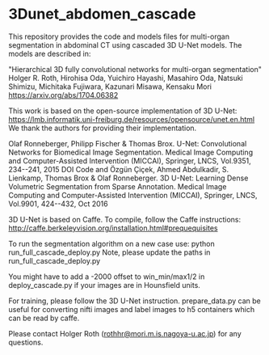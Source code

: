 # 3Dunet_abdomen_cascade

This repository provides the code and models files for multi-organ segmentation in abdominal CT using cascaded 3D U-Net models. The models are described in:

"Hierarchical 3D fully convolutional networks for multi-organ segmentation"
Holger R. Roth, Hirohisa Oda, Yuichiro Hayashi, Masahiro Oda, Natsuki Shimizu, Michitaka Fujiwara, Kazunari Misawa, Kensaku Mori
https://arxiv.org/abs/1704.06382

This work is based on the open-source implementation of 3D U-Net: https://lmb.informatik.uni-freiburg.de/resources/opensource/unet.en.html
We thank the authors for providing their implementation.

Olaf Ronneberger, Philipp Fischer & Thomas Brox. U-Net: Convolutional Networks for Biomedical Image Segmentation. Medical Image Computing and Computer-Assisted Intervention (MICCAI), Springer, LNCS, Vol.9351, 234--241, 2015	DOI  Code
and
Özgün Çiçek, Ahmed Abdulkadir, S. Lienkamp, Thomas Brox & Olaf Ronneberger. 3D U-Net: Learning Dense Volumetric Segmentation from Sparse Annotation. Medical Image Computing and Computer-Assisted Intervention (MICCAI), Springer, LNCS, Vol.9901, 424--432, Oct 2016

3D U-Net is based on Caffe. To compile, follow the Caffe instructions:
http://caffe.berkeleyvision.org/installation.html#prequequisites

To run the segmentation algorithm on a new case use:
python run_full_cascade_deploy.py
Note, please update the paths in run_full_cascade_deploy.py

You might have to add a -2000 offset to
win_min/max1/2 in deploy_cascade.py if your images are in Hounsfield units.

For training, please follow the 3D U-Net instruction.
prepare_data.py can be useful for converting nifti images and label images to h5 containers which can be read by caffe.

Please contact Holger Roth (rothhr@mori.m.is.nagoya-u.ac.jp) for any questions.
